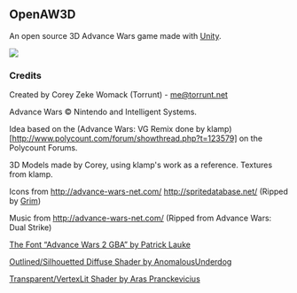 ## OpenAW3D

An open source 3D Advance Wars game made with [Unity](http://unity3d.com/).

![](http://i.imgur.com/LBRnZVb.png)

### Credits
Created by Corey Zeke Womack (Torrunt) - [me@torrunt.net](me@torrunt.net)

Advance Wars © Nintendo and Intelligent Systems.

Idea based on the (Advance Wars: VG Remix done by klamp)[http://www.polycount.com/forum/showthread.php?t=123579] on the Polycount Forums.

3D Models made by Corey, using klamp's work as a reference.
Textures from klamp.

Icons from
http://advance-wars-net.com/
http://spritedatabase.net/ (Ripped by [Grim](http://sdb.neuropod.net))

Music from
http://advance-wars-net.com/ (Ripped from Advance Wars: Dual Strike)

[The Font “Advance Wars 2 GBA” by Patrick Lauke](http://fontstruct.com/fontstructions/show/718457)


[Outlined/Silhouetted Diffuse Shader by AnomalousUnderdog](http://wiki.unity3d.com/index.php/Silhouette-Outlined_Diffuse)

[Transparent/VertexLit Shader by Aras Pranckevicius](http://wiki.unity3d.com/index.php?title=AlphaVertexLitZ)